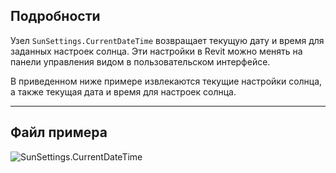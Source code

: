 ## Подробности
Узел `SunSettings.CurrentDateTime` возвращает текущую дату и время для заданных настроек солнца. Эти настройки в Revit можно менять на панели управления видом в пользовательском интерфейсе.

В приведенном ниже примере извлекаются текущие настройки солнца, а также текущая дата и время для настроек солнца.
___
## Файл примера

![SunSettings.CurrentDateTime](./Revit.Elements.SunSettings.CurrentDateTime_img.jpg)
